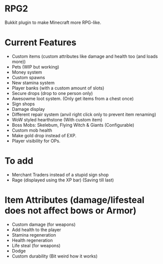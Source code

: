 RPG2
====

Bukkit plugin to make Minecraft more RPG-like.

Current Features
====
* Custom items (custom attributes like damage and health too (and loads more))
* Pets (WIP but working)
* Money system
* Custom spawns
* New stamina system
* Player banks (with a custom amount of slots)
* Secure drops (drop to one person only)
* Awesowme loot system. (Only get items from a chest once)
* Sign shops
* Damage display
* Different repair system (anvil right click only to prevent item renaming)
* WoW styled hearthstone (With custom item)
* Boss Mobs: Skelebum, Flying Witch & Giants (Configurable)
* Custom mob health
* Make gold drop instead of EXP.
* Player visibility for OPs.

To add
====
* Merchant Traders instead of a stupid sign shop
* Rage (displayed using the XP bar) (Saving till last)

Item Attributes (damage/lifesteal does not affect bows or Armor)
====
* Custom damage (for weapons)
* Add health to the player
* Stamina regeneration
* Health regeneration
* Life steal (for weapons)
* Dodge
* Custom durability (Bit weird how it works)